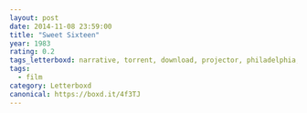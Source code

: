 ```yaml
---
layout: post 
date: 2014-11-08 23:59:00
title: "Sweet Sixteen"
year: 1983
rating: 0.2
tags_letterboxd: narrative, torrent, download, projector, philadelphia, 12 hours of horror, Leah
tags:
  - film
category: Letterboxd
canonical: https://boxd.it/4f3TJ
---
```

